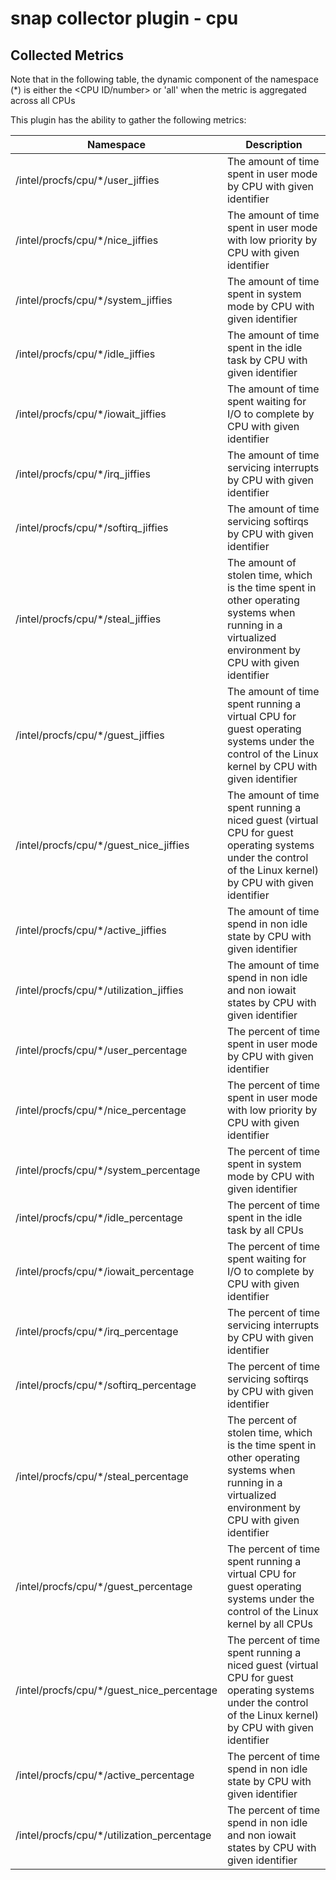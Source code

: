 # snap collector plugin - cpu

## Collected Metrics

Note that in the following table, the dynamic component of the namespace (*)
is either the \<CPU ID/number\> or 'all' when the metric is aggregated across all CPUs

This plugin has the ability to gather the following metrics:

Namespace 					| Description
------------------------------------------------|------------------------------------------------------------------------------------------------------------------------------------------------------------
/intel/procfs/cpu/*/user_jiffies		| The amount of time spent in user mode by CPU with given identifier
/intel/procfs/cpu/*/nice_jiffies		| The amount of time spent in user mode with low priority by CPU with given identifier
/intel/procfs/cpu/*/system_jiffies		| The amount of time spent in system mode by CPU with given identifier
/intel/procfs/cpu/*/idle_jiffies		| The amount of time spent in the idle task by CPU with given identifier
/intel/procfs/cpu/*/iowait_jiffies		| The amount of time spent waiting for I/O to complete by CPU with given identifier
/intel/procfs/cpu/*/irq_jiffies			| The amount of time servicing interrupts by CPU with given identifier
/intel/procfs/cpu/*/softirq_jiffies		| The amount of time servicing softirqs by CPU with given identifier
/intel/procfs/cpu/*/steal_jiffies		| The amount of stolen time, which is the time spent in other operating systems when running in a virtualized environment by CPU with given identifier
/intel/procfs/cpu/*/guest_jiffies		| The amount of time spent running a virtual CPU for guest operating systems under the control of the Linux kernel by CPU with given identifier
/intel/procfs/cpu/*/guest_nice_jiffies		| The amount of time spent running a niced guest (virtual CPU for guest operating systems under the control of the Linux kernel) by CPU with given identifier
/intel/procfs/cpu/*/active_jiffies		| The amount of time spend in non idle state by CPU with given identifier
/intel/procfs/cpu/*/utilization_jiffies		| The amount of time spend in non idle and non iowait states by CPU with given identifier
/intel/procfs/cpu/*/user_percentage		| The percent of time spent in user mode by CPU with given identifier
/intel/procfs/cpu/*/nice_percentage		| The percent of time spent in user mode with low priority by CPU with given identifier
/intel/procfs/cpu/*/system_percentage		| The percent of time spent in system mode by CPU with given identifier
/intel/procfs/cpu/*/idle_percentage		| The percent of time spent in the idle task by all CPUs
/intel/procfs/cpu/*/iowait_percentage		| The percent of time spent waiting for I/O to complete by CPU with given identifier
/intel/procfs/cpu/*/irq_percentage		| The percent of time servicing interrupts by CPU with given identifier
/intel/procfs/cpu/*/softirq_percentage		| The percent of time servicing softirqs by CPU with given identifier
/intel/procfs/cpu/*/steal_percentage		| The percent of stolen time, which is the time spent in other operating systems when running in a virtualized environment by CPU with given identifier
/intel/procfs/cpu/*/guest_percentage		| The percent of time spent running a virtual CPU for guest operating systems under the control of the Linux kernel by all CPUs
/intel/procfs/cpu/*/guest_nice_percentage	| The percent of time spent running a niced guest (virtual CPU for guest operating systems under the control of the Linux kernel) by CPU with given identifier
/intel/procfs/cpu/*/active_percentage		| The percent of time spend in non idle state by CPU with given identifier
/intel/procfs/cpu/*/utilization_percentage	| The percent of time spend in non idle and non iowait states by CPU with given identifier

